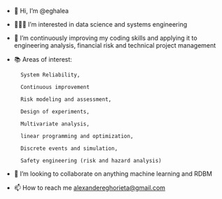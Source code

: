 - 👋 Hi, I’m @eghalea
- 👨🏻‍💻 I’m interested in data science and systems engineering
- 🌱 I’m continuously improving my coding skills and applying it to engineering analysis, financial risk and technical project management
- 📚 Areas of interest:
        
        System Reliability, 
        
        Continuous improvement
   
        Risk modeling and assessment, 
   
        Design of experiments, 
   
        Multivariate analysis,
   
        linear programming and optimization,
   
        Discrete events and simulation,
   
        Safety engineering (risk and hazard analysis)
   
- 💞️ I’m looking to collaborate on anything machine learning and RDBM
- 📫 How to reach me alexandereghorieta@gmail.com

<!---
eghalea/eghalea is a ✨ special ✨ repository because its `README.md` (this file) appears on your GitHub profile.
You can click the Preview link to take a look at your changes.
--->

